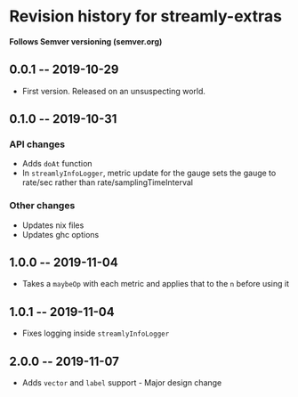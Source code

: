 # Revision history for streamly-extras
#### Follows Semver versioning (semver.org)

## 0.0.1 -- 2019-10-29
* First version. Released on an unsuspecting world.

## 0.1.0 -- 2019-10-31
### API changes
* Adds `doAt` function
* In `streamlyInfoLogger`, metric update for the gauge sets the gauge to rate/sec rather than rate/samplingTimeInterval
### Other changes
* Updates nix files
* Updates ghc options

## 1.0.0 -- 2019-11-04
* Takes a `maybeOp` with each metric and applies that to the `n` before using it

## 1.0.1 -- 2019-11-04
* Fixes logging inside `streamlyInfoLogger`

## 2.0.0 -- 2019-11-07
* Adds `vector` and `label` support - Major design change

